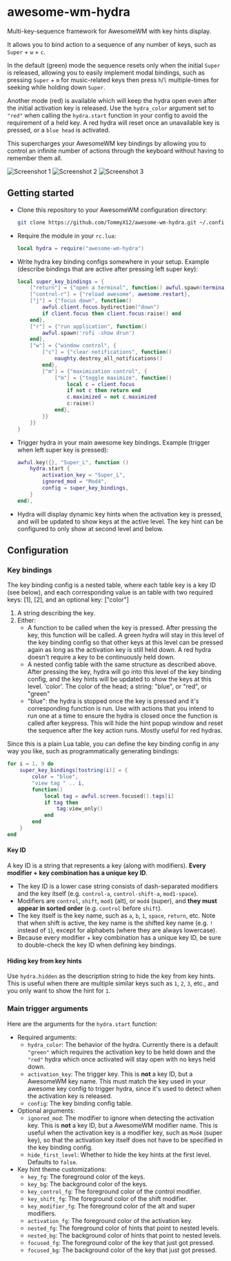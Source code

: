 # awesome-wm-hydra
Multi-key-sequence framework for AwesomeWM with key hints display.

It allows you to bind action to a sequence of any number of keys, such as `Super` + `w` + `c`.

In the default (green) mode the sequence resets only when the initial `Super` is released, allowing you to easily implement modal bindings, such as pressing `Super` + `m` for music-related keys then press `h`/`l` multiple-times for seeking while holding down `Super`.

Another mode (red) is available which will keep the hydra open even after the initial activation key is released. Use the `hydra_color` argument set to `"red"` when calling the `hydra.start` function in your config to avoid the requirement of a held key. A red hydra will reset once an unavailable key is pressed, or a `blue head` is activated.

This supercharges your AwesomeWM key bindings by allowing you to control an infinite number of actions through the keyboard without having to remember them all.

![Screenshot 1](screenshots/1.png)
![Screenshot 2](screenshots/2.png)
![Screenshot 3](screenshots/3.png)

## Getting started

- Clone this repository to your AwesomeWM configuration directory:
    ```sh
    git clone https://github.com/TommyX12/awesome-wm-hydra.git ~/.config/awesome/awesome-wm-hydra
    ```
- Require the module in your `rc.lua`:
    ```lua
    local hydra = require("awesome-wm-hydra")
    ```
- Write hydra key binding configs somewhere in your setup. Example (describe bindings that are active after pressing left super key):
    ```lua
    local super_key_bindings = {
        ["return"] = {"open a terminal", function() awful.spawn(terminal) end},
        ["control-r"] = {"reload awesome", awesome.restart},
        ["j"] = {"focus down", function()
            awful.client.focus.bydirection("down")
            if client.focus then client.focus:raise() end
        end},
        ["r"] = {"run application", function()
            awful.spawn('rofi -show drun')
        end},
        ["w"] = {"window control", {
            ["c"] = {"clear notifications", function()
                naughty.destroy_all_notifications()
            end},
            ["m"] = {"maximization control", {
                ["m"] = {"toggle maximize", function()
                    local c = client.focus
                    if not c then return end
                    c.maximized = not c.maximized
                    c:raise()
                end},
            }}
        }}
    }
    ```
- Trigger hydra in your main awesome key bindings. Example (trigger when left super key is pressed):
    ```lua
    awful.key({}, "Super_L", function ()
        hydra.start {
            activation_key = "Super_L",
            ignored_mod = "Mod4",
            config = super_key_bindings,
        }
    end),
    ```
- Hydra will display dynamic key hints when the activation key is pressed, and will be updated to show keys at the active level. The key hint can be configured to only show at second level and below.

## Configuration

### Key bindings
The key binding config is a nested table, where each table key is a key ID (see below), and each corresponding value is an table with two required keys: [1], [2], and an optional key: ["color"]
1. A string describing the key.
2. Either:
    - A function to be called when the key is pressed. After pressing the key, this function will be called. A green hydra will stay in this level of the key binding config so that other keys at this level can be pressed again as long as the activation key is still held down. A red hydra doesn't require a key to be continuously held down.
    - A nested config table with the same structure as described above. After pressing the key, hydra will go into this level of the key binding config, and the key hints will be updated to show the keys at this level.
'color'. The color of the head; a string: "blue", or "red", or "green"
    - "blue": the hydra is stopped once the key is pressed and it's corresponding function is run. Use with actions that you intend to run one at a time to ensure the hydra is closed once the function is called after keypress. This will hide the hint popup window and reset the sequence after the key action runs. Mostly useful for red hydras.

Since this is a plain Lua table, you can define the key binding config in any way you like, such as programmatically generating bindings:
```lua
for i = 1, 9 do
    super_key_bindings[tostring(i)] = {
        color = "blue",
        "view tag " .. i,
        function()
            local tag = awful.screen.focused().tags[i]
            if tag then
                tag:view_only()
            end
        end
    }
end
```

#### Key ID
A key ID is a string that represents a key (along with modifiers). **Every modifier + key combination has a unique key ID**.
- The key ID is a lower case string consists of dash-separated modifiers and the key itself (e.g. `control-a`, `control-shift-a`, `mod1-space`).
- Modifiers are `control`, `shift`, `mod1` (alt), or `mod4` (super), and **they must appear in sorted order** (e.g. `control` before `shift`).
- The key itself is the key name, such as `a`, `b`, `1`, `space`, `return`, etc. Note that when shift is active, the key name is the shifted key name (e.g. `!` instead of `1`), except for alphabets (where they are always lowercase).
- Because every modifier + key combination has a unique key ID, be sure to double-check the key ID when defining key bindings.

#### Hiding key from key hints
Use `hydra.hidden` as the description string to hide the key from key hints. This is useful when there are multiple similar keys such as `1`, `2`, `3`, etc., and you only want to show the hint for `1`.

### Main trigger arguments
Here are the arguments for the `hydra.start` function:
- Required arguments:
    - `hydra_color`: The behavior of the hydra. Currently there is a default `"green"` which requires the activation key to be held down and the `"red"` hydra which once activated will stay open with no keys held down.
    - `activation_key`: The trigger key. This is **not** a key ID, but a AwesomeWM key name. This must match the key used in your awesome key config to trigger hydra, since it's used to detect when the activation key is released.
    - `config`: The key binding config table.
- Optional arguments:
    - `ignored_mod`: The modifier to ignore when detecting the activation key. This is **not** a key ID, but a AwesomeWM modifier name. This is useful when the activation key is a modifier key, such as `Mod4` (super key), so that the activation key itself does not have to be specified in the key binding config.
    - `hide_first_level`: Whether to hide the key hints at the first level. Defaults to `false`.
- Key hint theme customizations:
    - `key_fg`: The foreground color of the keys.
    - `key_bg`: The background color of the keys.
    - `key_control_fg`: The foreground color of the control modifier.
    - `key_shift_fg`: The foreground color of the shift modifier.
    - `key_modifier_fg`: The foreground color of the alt and super modifiers.
    - `activation_fg`: The foreground color of the activation key.
    - `nested_fg`: The foreground color of hints that point to nested levels.
    - `nested_bg`: The background color of hints that point to nested levels.
    - `focused_fg`: The foreground color of the key that just got pressed.
    - `focused_bg`: The background color of the key that just got pressed.

